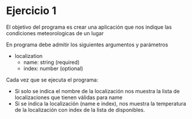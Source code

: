 # Ejercicio 1

El objetivo del programa es crear una aplicación que nos indique las condiciones meteorologicas de un lugar

En programa debe admitir los siguientes argumentos y parámetros

  * localization
    * name: string (required)
    * index: number (optional)
  
Cada vez que se ejecuta el programa:
  * Si solo se indica el nombre de la localización nos muestra la lista de localizaciones que tienen válidas para name
  * Si se indica la localización (name e index), nos muestra la temperatura de la localización con index de la lista de disponibles.